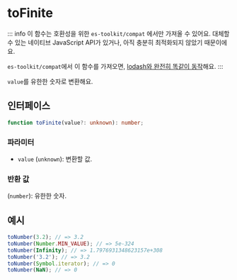 # toFinite

::: info
이 함수는 호환성을 위한 `es-toolkit/compat` 에서만 가져올 수 있어요. 대체할 수 있는 네이티브 JavaScript API가 있거나, 아직 충분히 최적화되지 않았기 때문이에요.

`es-toolkit/compat`에서 이 함수를 가져오면, [lodash와 완전히 똑같이 동작](../../../compatibility.md)해요.
:::

`value`를 유한한 숫자로 변환해요.

## 인터페이스

```typescript
function toFinite(value?: unknown): number;
```

### 파라미터

- `value` (`unknown`): 변환할 값.

### 반환 값

(`number`): 유한한 숫자.

## 예시

```typescript
toNumber(3.2); // => 3.2
toNumber(Number.MIN_VALUE); // => 5e-324
toNumber(Infinity); // => 1.7976931348623157e+308
toNumber('3.2'); // => 3.2
toNumber(Symbol.iterator); // => 0
toNumber(NaN); // => 0
```

